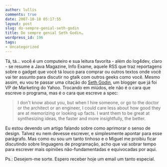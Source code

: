 ```yaml
---
author: lullis
comments: true
date: 2007-10-18 05:17:55
layout: post
slug: do-sempre-genial-seth-godin
title: Do sempre genial Seth Godin…
wordpress_id: 196
tags:
- Uncategorized
---
```


Tá, tá... você é um computeiro e sua leitura favorita -  além do log4dev, claro - se resume a Java Magazine, Info Exame, aquele RSS que traz reportagens sobre o gadget que você tá louco para comprar ou outros textos onde você vai ter assunto para discutir no gtalk com outros geeks como você. Mesmo assim, eu vou te passar uma citação do [Seth Godin](http://sethgodin.typepad.com/), um blogger que já foi VP de Marketing do Yahoo. Trocando em miúdos, ele não é o cara que escreve o programa, mas é o cara que escreve a spec:


> I don't know about you, but when I hire someone, or go to the doctor or the architect or an engineer, I could care less about how good they are at memorizing or looking up facts. I want them to be great at synthesizing ideas, the faster and more insightfully, the better.


Eu estou devendo um artigo falando sobre como aprimorar o senso de design. Talvez eu nem devesse escrever, e simplesmente apontar para esse parágrafo. Mas como eu sou um tanto tinhoso e o Miguel me proibiu ficar discutindo sobre linguagens de programação, acho que vai sobrar tempo para escrever mais opiniões não-fundamentadas e equivocadas por aqui.

Ps.: Desejem-me sorte. Espero receber hoje um email um tanto especial.
